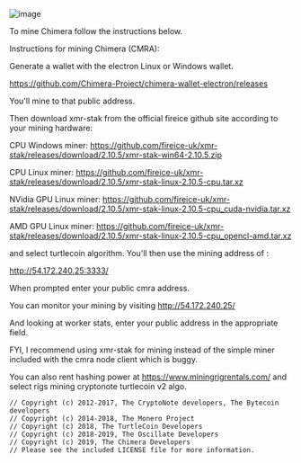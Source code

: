 ![image](https://chimera-project.github.io/chimera-website/assets/images/logo-with-dna.svg)



To mine Chimera follow the instructions below.

Instructions for mining Chimera (CMRA):

Generate a wallet with the electron Linux or Windows wallet. 

https://github.com/Chimera-Project/chimera-wallet-electron/releases

You'll mine to that public address.

Then download xmr-stak from the official fireice github site according to your mining hardware:

CPU Windows miner:
https://github.com/fireice-uk/xmr-stak/releases/download/2.10.5/xmr-stak-win64-2.10.5.zip

CPU Linux miner:
https://github.com/fireice-uk/xmr-stak/releases/download/2.10.5/xmr-stak-linux-2.10.5-cpu.tar.xz

NVidia GPU Linux miner:
https://github.com/fireice-uk/xmr-stak/releases/download/2.10.5/xmr-stak-linux-2.10.5-cpu_cuda-nvidia.tar.xz

AMD GPU Linux miner:
https://github.com/fireice-uk/xmr-stak/releases/download/2.10.5/xmr-stak-linux-2.10.5-cpu_opencl-amd.tar.xz

and select turtlecoin algorithm. You'll then use the mining address of :

http://54.172.240.25:3333/

When prompted enter your public cmra address. 

You can monitor your mining by visiting
http://54.172.240.25/

And looking at worker stats, enter your public address in the appropriate field.

FYI, I recommend using xmr-stak for mining instead of the simple miner included with the cmra node client which is buggy.

You can also rent hashing power at https://www.miningrigrentals.com/ and select rigs mining cryptonote turtlecoin v2 algo.


```
// Copyright (c) 2012-2017, The CryptoNote developers, The Bytecoin developers
// Copyright (c) 2014-2018, The Monero Project
// Copyright (c) 2018, The TurtleCoin Developers
// Copyright (c) 2018-2019, The Oscillate Developers
// Copyright (c) 2019, The Chimera Developers
// Please see the included LICENSE file for more information.
```
